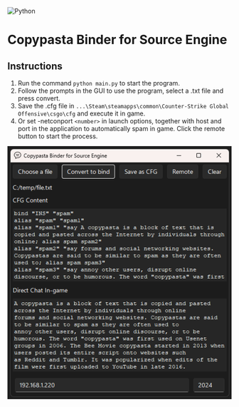 ![Python](https://img.shields.io/badge/python-3670A0?style=flat&logo=python&logoColor=ffdd54)
# Copypasta Binder for Source Engine
## Instructions
1. Run the command `python main.py` to start the program.
2. Follow the prompts in the GUI to use the program, select a .txt file and press convert.
3. Save the .cfg file in `...\Steam\steamapps\common\Counter-Strike Global Offensive\csgo\cfg` and execute it in game.
4. Or set -netconport `<number>` in launch options, together with host and port in the application to automatically spam in game. Click the remote button to start the process.

![alt text](./resources/preview.png)
